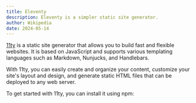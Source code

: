 ```yaml
---
title: Eleventy
description: Eleventy is a simpler static site generator.
author: Wikipedia
date: 2024-05-14
---
```

[11ty](https://www.11ty.dev/) is a static site generator that allows you to build fast and flexible websites. It is based on JavaScript and supports various templating languages such as Markdown, Nunjucks, and Handlebars.

With 11ty, you can easily create and organize your content, customize your site's layout and design, and generate static HTML files that can be deployed to any web server.

To get started with 11ty, you can install it using npm:
